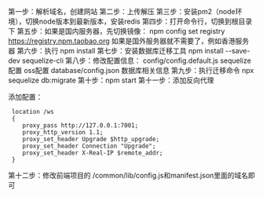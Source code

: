 第一步：解析域名，创建网站
第二步：上传解压
第三步：安装pm2（node环境），切换node版本到最新版本，安装redis
第四步：打开命令行，切换到根目录下
第五步：如果是国内服务器，先切换镜像： 
        npm config set registry https://registry.npm.taobao.org
        如果是国外服务器就不需要了，例如香港服务器
第六步：执行 npm install
第七步：安装数据库迁移工具 npm install --save-dev sequelize-cli
第八步：修改配置信息：
        config/config.default.js
            sequelize配置
            oss配置
        database/config.json
            数据库相关信息
第九步：执行迁移命令 npx sequelize db:migrate
第十步：npm start
第十一步：添加反向代理

添加配置：

```
 location /ws
 {
    proxy_pass http://127.0.0.1:7001;
    proxy_http_version 1.1;
    proxy_set_header Upgrade $http_upgrade;
    proxy_set_header Connection "Upgrade";
    proxy_set_header X-Real-IP $remote_addr;
 }
```



第十二步：修改前端项目的 /common/lib/config.js和manifest.json里面的域名即可